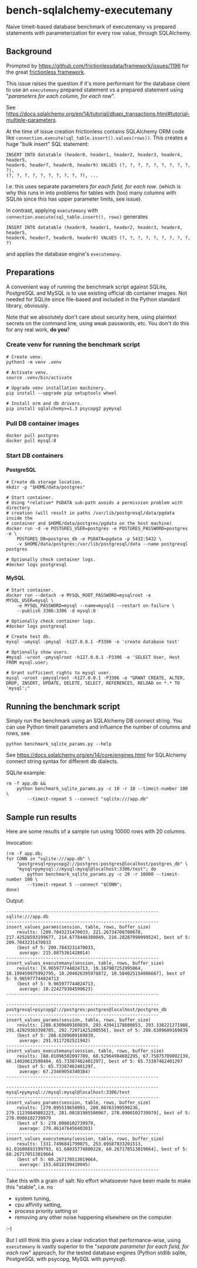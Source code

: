 # bench-sqlalchemy-executemany
Naive timeit-based database benchmark of executemany vs prepared statements
with parameterization for every row value, through SQLAlchemy.

## Background
Prompted by https://github.com/frictionlessdata/framework/issues/1196 for the
great [frictionless framework](https://github.com/frictionlessdata/framework).

This issue raises the question if it's more performant for the database client
to use an `executemany` prepared statement vs a prepared statement using
"*parameters for each column, for each row*".

See https://docs.sqlalchemy.org/en/14/tutorial/dbapi_transactions.html#tutorial-multiple-parameters.

At the time of issue creation frictionless contains SQLAlchemy ORM code like
`connection.execute(sql_table.insert().values(rows))`. This creates a huge
"bulk insert" SQL statement:
```
INSERT INTO datatable (header0, header1, header2, header3, header4, header5,
header6, header7, header8, header9) VALUES (?, ?, ?, ?, ?, ?, ?, ?, ?, ?), 
(?, ?, ?, ?, ?, ?, ?, ?, ?, ?), ...
```
I.e. this uses separate parameters *for each field, for each row*.
(which is why this runs in into problems for tables with (too) many columns
with SQLite since this has upper parameter limits, see issue).

In contrast, applying `executemany` with
`connection.execute(sql_table.insert(), rows)` generates

```
INSERT INTO datatable (header0, header1, header2, header3, header4, header5,
header6, header7, header8, header9) VALUES (?, ?, ?, ?, ?, ?, ?, ?, ?, ?)
```

and applies the database engine's `executemany`.

## Preparations
A convenient way of running the benchmark script against SQLite, PostgreSQL and
MySQL is to use existing official db container images.
Not needed for SQLite since file-based and included in the Python standard
library, obviously.

Note that we absolutely don't care about security here, using plaintext secrets
on the command line, using weak passwords, etc.
You don't do this for any real work, **do you**?

### Create venv for running the benchmark script
```
# Create venv.
python3 -m venv .venv

# Activate venv.
source .venv/bin/activate

# Upgrade venv installation machinery.
pip install --upgrade pip setuptools wheel

# Install orm and db drivers.
pip install sqlalchemy>=1.3 psycopg2 pymysql
```

### Pull DB container images

```
docker pull postgres
docker pull mysql:8
```

### Start DB containers

#### PostgreSQL
```
# Create db storage location.
mkdir -p "$HOME/data/postgres"

# Start container.
# Using *relative* PGDATA sub-path avoids a permission problem with directory
# creation (will result in paths /var/lib/postgresql/data/pgdata inside the
# container and $HOME/data/postgres/pgdata on the host machine)
docker run -d -e POSTGRES_USER=postgres -e POSTGRES_PASSWORD=postgres -e \
    POSTGRES_DB=postgres_db -e PGDATA=pgdata -p 5432:5432 \
    -v $HOME/data/postgres:/var/lib/postgresql/data --name postgresql postgres

# Optionally check container logs.
#docker logs postgresql
```

#### MySQL

```
# Start container.
docker run --detach -e MYSQL_ROOT_PASSWORD=mysqlroot -e MYSQL_USER=mysql \
    -e MYSQL_PASSWORD=mysql --name=mysql1 --restart on-failure \
    --publish 3306:3306 -d mysql:8

# Optionally check container logs.
#docker logs postgresql

# Create test db.
mysql -umysql -pmysql -h127.0.0.1 -P3306 -e 'create database test'

# Optionally show users.
#mysql -uroot -pmysqlroot -h127.0.0.1 -P3306 -e 'SELECT User, Host FROM mysql.user;

# Grant sufficient rights to mysql user.
mysql -uroot -pmysqlroot -h127.0.0.1 -P3306 -e "GRANT CREATE, ALTER, DROP, INSERT, UPDATE, DELETE, SELECT, REFERENCES, RELOAD on *.* TO 'mysql';"
```

## Running the benchmark script
Simply run the benchmark using an SQLAlchemy DB connect string. You can use
Python timeit parameters and influence the number of columns and rows, see

```
python benchmark_sqlite_params.py --help
```

See https://docs.sqlalchemy.org/en/14/core/engines.html for SQLAlchemy connect
string syntax for different db dialects.

SQLite example:
```
rm -f app.db && 
    python benchmark_sqlite_params.py -c 10 -r 10 --timeit-number 100 \
        --timeit-repeat 5 --connect "sqlite:///app.db" 
```


## Sample run results

Here are some results of a sample run using 10000 rows with 20 columns.

Invocation:
```
(rm -f app.db;
for CONN in "sqlite:///app.db" \
    "postgresql+psycopg2://postgres:postgres@localhost/postgres_db" \
    "mysql+pymysql://mysql:mysql@localhost:3306/test"; do
        python benchmark_sqlite_params.py -c 20 -r 10000 --timeit-number 100 \
        --timeit-repeat 5 --connect "$CONN";
done)
```

Output:
```
----------------------------------------------------------
sqlite:///app.db
----------------------------------------------------------
insert_values_params(session, table, rows, buffer_size)
    results: [209.7843231470033, 221.26734708700678, 217.42528593199677, 214.6778446380049, 216.28287990999524], best of 5: 209.7843231470033
    (best of 5: 209.7843231470033,
     average: 215.8875361428014)
----------------------------------------------------------
insert_values_executemany(session, table, rows, buffer_size)
    results: [9.965977744024713, 10.167907252995064, 10.199459975992795, 10.204026395978872, 10.584025154006667], best of 5: 9.965977744024713
    (best of 5: 9.965977744024713,
     average: 10.224279304599623)
----------------------------------------------------------

----------------------------------------------------------
postgresql+psycopg2://postgres:postgres@localhost/postgres_db
----------------------------------------------------------
insert_values_params(session, table, rows, buffer_size)
    results: [288.6309609169839, 293.43941178600653, 293.338221271988, 291.42929303398705, 292.72071425200556], best of 5: 288.6309609169839
    (best of 5: 288.6309609169839,
     average: 291.9117202521942)
----------------------------------------------------------
insert_values_executemany(session, table, rows, buffer_size)
    results: [68.01096502097789, 68.52964984602295, 67.75875709002139, 66.14020613598404, 65.73387462401297], best of 5: 65.73387462401297
    (best of 5: 65.73387462401297,
     average: 67.23469054340384)
----------------------------------------------------------

----------------------------------------------------------
mysql+pymysql://mysql:mysql@localhost:3306/test
----------------------------------------------------------
insert_values_params(session, table, rows, buffer_size)
    results: [279.095519658993, 280.00763399599236, 279.11239849802223, 281.00181985500967, 278.0900102739979], best of 5: 278.0900102739979
    (best of 5: 278.0900102739979,
     average: 279.46147645640303)
----------------------------------------------------------
insert_values_executemany(session, table, rows, buffer_size)
    results: [331.7496841799875, 253.69587833201513, 61.01600893199793, 61.68035774800228, 60.267170513019664], best of 5: 60.267170513019664
    (best of 5: 60.267170513019664,
     average: 153.6818199410045)
----------------------------------------------------------
```

Take this with a grain of salt: No effort whatsoever have been made to make
this "stable", i.e. no
- system tuning,
- cpu affinity setting,
- process priority setting or
- removing any other noise happening elsewhere on the computer.

:-)

But I still think this gives a clear indication that performance-wise, using
`executemany` is vastly superior to the "*separate parameter for each field,
for each row*" approach, for the tested database engines (Python stdlib
sqlite, PostgreSQL with psycopg, MySQL with pymysql).
